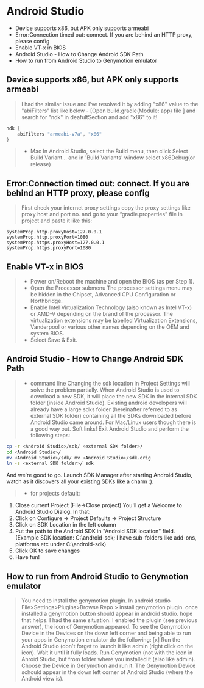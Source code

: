 # Android Studio
<!-- MarkdownTOC -->

- Device supports x86, but APK only supports armeabi
- Error:Connection timed out: connect. If you are behind an HTTP proxy, please config
- Enable VT-x in BIOS
- Android Studio - How to Change Android SDK Path
- How to run from Android Studio to Genymotion emulator

<!-- /MarkdownTOC -->

## Device supports x86, but APK only supports armeabi
> I had the similar issue and I've resolved it by adding "x86" value to the "abiFilters" list like below -
[Open build.gradle(Module: app) file ] and search for "ndk" in deafultSection and add "x86" to it!
````java
ndk {
    abiFilters "armeabi-v7a", "x86"
}
````
> - Mac
In Android Studio, select the Build menu, then click Select Build Variant... and in 'Build Variants' window select x86Debug(or release)

## Error:Connection timed out: connect. If you are behind an HTTP proxy, please config
> First check your internet proxy settings copy the proxy settings like proxy host and port no. and go to your “gradle.properties” file in project and paste it like this: 
````
systemProp.http.proxyHost=127.0.0.1 
systemProp.http.proxyPort=1080 
systemProp.https.proxyHost=127.0.0.1 
systemProp.https.proxyPort=1080
````
## Enable VT-x in BIOS
> - Power on/Reboot the machine and open the BIOS (as per Step 1).
> - Open the Processor submenu The processor settings menu may be hidden in the Chipset, Advanced CPU Configuration or Northbridge.
> - Enable Intel Virtualization Technology (also known as Intel VT-x) or AMD-V depending on the brand of the processor. The virtualization extensions may be labelled Virtualization Extensions, Vanderpool or various other names depending on the OEM and system BIOS.
> - Select Save & Exit.

## Android Studio - How to Change Android SDK Path
> - command line
Changing the sdk location in Project Settings will solve the problem partially. When Android Studio is used to download a new SDK, it will place the new SDK in the internal SDK folder (inside Android Studio).
Existing android developers will already have a large sdks folder (hereinafter referred to as external SDK folder) containing all the SDKs downloaded before Android Studio came around.
For Mac/Linux users though there is a good way out. Soft links!
Exit Android Studio and perform the following steps:
```bash
cp -r <Android Studio>/sdk/ <external SDK folder>/
cd <Android Studio>/
mv <Android Studio>/sdk/ mv <Android Studio>/sdk.orig
ln -s <external SDK folder>/ sdk
````
And we're good to go. Launch SDK Manager after starting Android Studio, watch as it discovers all your existing SDKs like a charm :).
> - for projects default:
1. Close current Project (File->Close project)
You'll get a Welcome to Android Studio Dialog. In that:
2. Click on Configure -> Project Defaults -> Project Structure
3. Click on SDK Location in the left column
4. Put the path to the Android SDK in "Android SDK location" field.
(Example SDK location: C:\android-sdk; I have sub-folders like  add-ons, platforms etc under C:\android-sdk)
5. Click OK to save changes
6. Have fun!

## How to run from Android Studio to Genymotion emulator
> You need to install the genymotion plugin. In android studio File>Settings>Plugins>Browse Repo > install genymotion plugin. once installed a genymotion button should appear in android studio. hope that helps.
> I had the same situation. I enabled the plugin (see previous answer), the icon of Genymotion appeared. To see the Genymotion Device in the Devices on the down left corner and being able to run your apps in Genymotion emulator do the following:
> [x] Run the Android Studio (don't forget to launch it like admin (right click on the icon). Wait it until it fully loads.
> Run Genymotion (not with the icon in Anroid Studio, but from folder where you installed it (also like admin).
> Choose the Device in Genymotion and run it. The Genymotion Device schould appear in the down left corner of Android Studio (where the Android view is).

